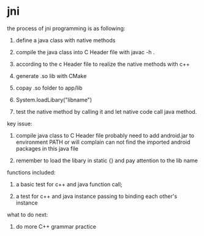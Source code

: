 # jni

the process of jni programming is as following:

1. define a java class with native methods

2. compile the java class into C Header file with javac -h . <class path>

3. according to the c Header file to realize the native methods with c++

4. generate .so lib with CMake

5. copay .so folder to app/lib

6. System.loadLibary("libname")

7. test the native method by calling it and let native code call java method.


key issue:

1. compile java class to C Header file probably need to add android.jar to environment PATH or will complain can not find the imported android packages in this java file

2. remember to load the libary in  static {} and pay attention to the lib name


functions included:

1. a basic test for c++ and java function call;

2. a test for c++ and java instance passing to binding each other's instance

what to do next:

1. do more C++ grammar practice
